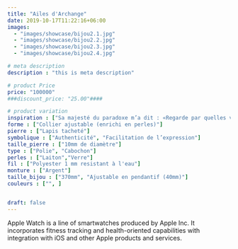 ```yaml
---
title: "Ailes d'Archange"
date: 2019-10-17T11:22:16+06:00
images: 
  - "images/showcase/bijou2.1.jpg"
  - "images/showcase/bijou2.2.jpg"
  - "images/showcase/bijou2.3.jpg"
  - "images/showcase/bijou2.4.jpg"

# meta description
description : "this is meta description"

# product Price
price: "100000"
###discount_price: "25.00"####

# product variation
inspiration : ["Sa majesté du paradoxe m’a dit : «Regarde par quelles violences je suis passée pour me détacher. Regarde avec quelle légèreté je porte la tristesse de ce qui est éphémère.» Alors, je me suis agenouillé, et j’ai pleuré de joie."]
forme : ["Collier ajustable (enrichi en perles)"]
pierre : ["Lapis tacheté"]
symbolique : ["Authenticité", "Facilitation de l’expression"]
taille_pierre : ["10mm de diamètre"]
type : ["Polie", "Cabochon"]
perles : ["Laiton","Verre"]
fil : ["Polyester 1 mm resistant à l'eau"]
monture : ["Argent"]
taille_bijou : ["370mm", "Ajustable en pendantif (40mm)"]
couleurs : ["", ]


draft: false
---
```


Apple Watch is a line of smartwatches produced by Apple Inc. It incorporates fitness tracking and health-oriented capabilities with integration with iOS and other Apple products and services.
